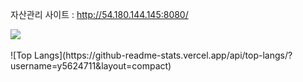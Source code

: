 자산관리 사이트 : http://54.180.144.145:8080/

<div>
  <img src="https://capsule-render.vercel.app/api?type=rect&color=timeAuto&height=300&section=header&text=자산%20관리&fontSize=90" />
</div>

<br>
  ![Top Langs](https://github-readme-stats.vercel.app/api/top-langs/?username=y5624711&layout=compact)

